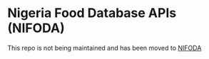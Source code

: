 # Nigeria Food Database APIs (NIFODA)

This repo is not being maintained and has been moved to [NIFODA](https://github.com/samdoghor/nifoda)
